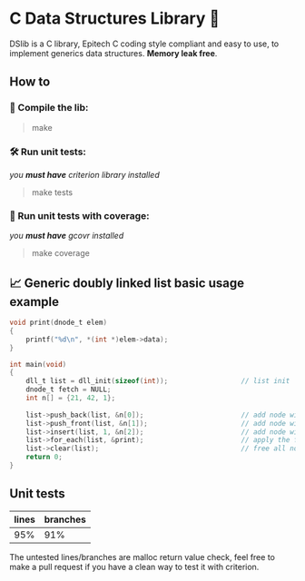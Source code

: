 # C Data Structures Library 🔗
DSlib is a C library, Epitech C coding style compliant and easy to use, to implement generics data structures.
**Memory leak free**. 

## How to
### 🤖 Compile the lib:
> make
### 🛠 Run unit tests:
*you **must have** criterion library installed*
> make tests
### 🧪 Run unit tests with coverage:
*you **must have** gcovr installed*
> make coverage

## 📈 Generic doubly linked list basic usage example
```c
void print(dnode_t elem)
{
    printf("%d\n", *(int *)elem->data);
}

int main(void)
{
    dll_t list = dll_init(sizeof(int));                  // list init
    dnode_t fetch = NULL;
    int n[] = {21, 42, 1};
    
    list->push_back(list, &n[0]);                        // add node with value 21 at the end
    list->push_front(list, &n[1]);                       // add node with value 42 at the begining
    list->insert(list, 1, &n[2]);                        // add node with value 1 at index 1
    list->for_each(list, &print);                        // apply the function print to all nodes
    list->clear(list);                                   // free all nodes and list
    return 0;
}
```

## Unit tests

lines | branches
----- | --------
 95%  |   91%

The untested lines/branches are malloc return value check, feel free to make a pull request if you have a clean way to test it with criterion.
